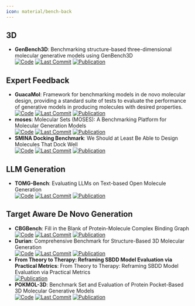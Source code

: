 ```yaml
---
icon: material/bench-back
---
```



## **3D**
- **GenBench3D**: Benchmarking structure-based three-dimensional molecular generative models using GenBench3D  
		[![Code](https://img.shields.io/github/stars/bbaillif/genbench3d?style=for-the-badge&logo=github)](https://github.com/bbaillif/genbench3d) [![Last Commit](https://img.shields.io/github/last-commit/bbaillif/genbench3d?style=for-the-badge&logo=github)](https://github.com/bbaillif/genbench3d) [![Publication](https://img.shields.io/badge/Publication-Citations:0-blue?style=for-the-badge&logo=bookstack)](https://doi.org/10.48550/arXiv.2407.04424) 

## **Expert Feedback**
- **GuacaMol**: Framework for benchmarking models in de novo molecular design, providing a standard suite of tests to evaluate the performance of generative models in producing molecules with desired properties.  
		[![Code](https://img.shields.io/github/stars/BenevolentAI/guacamol?style=for-the-badge&logo=github)](https://github.com/BenevolentAI/guacamol) [![Last Commit](https://img.shields.io/github/last-commit/BenevolentAI/guacamol?style=for-the-badge&logo=github)](https://github.com/BenevolentAI/guacamol) [![Publication](https://img.shields.io/badge/Publication-Citations:445-blue?style=for-the-badge&logo=bookstack)](https://doi.org/10.1021/acs.jcim.8b00839) 
- **moses**: Molecular Sets (MOSES): A Benchmarking Platform for Molecular Generation Models  
		[![Code](https://img.shields.io/github/stars/molecularsets/moses?style=for-the-badge&logo=github)](https://github.com/molecularsets/moses) [![Last Commit](https://img.shields.io/github/last-commit/molecularsets/moses?style=for-the-badge&logo=github)](https://github.com/molecularsets/moses) [![Publication](https://img.shields.io/badge/Publication-Citations:348-blue?style=for-the-badge&logo=bookstack)](https://doi.org/10.3389/fphar.2020.565644) 
- **SMINA Docking Benchmark**: We Should at Least Be Able to Design Molecules That Dock Well  
		[![Code](https://img.shields.io/github/stars/cieplinski-tobiasz/smina-docking-benchmark?style=for-the-badge&logo=github)](https://github.com/cieplinski-tobiasz/smina-docking-benchmark) [![Last Commit](https://img.shields.io/github/last-commit/cieplinski-tobiasz/smina-docking-benchmark?style=for-the-badge&logo=github)](https://github.com/cieplinski-tobiasz/smina-docking-benchmark) [![Publication](https://img.shields.io/badge/Publication-Citations:15-blue?style=for-the-badge&logo=bookstack)](https://doi.org/10.1021/acs.jcim.2c01355) 

## **LLM Generation**
- **TOMG-Bench**: Evaluating LLMs on Text-based Open Molecule Generation  
		[![Code](https://img.shields.io/github/stars/phenixace/TOMG-Bench?style=for-the-badge&logo=github)](https://github.com/phenixace/TOMG-Bench) [![Last Commit](https://img.shields.io/github/last-commit/phenixace/TOMG-Bench?style=for-the-badge&logo=github)](https://github.com/phenixace/TOMG-Bench) [![Publication](https://img.shields.io/badge/Publication-Citations:0-blue?style=for-the-badge&logo=bookstack)](https://doi.org/10.48550/arXiv.2412.14642) 

## **Target Aware De Novo Generation**
- **CBGBench**: Fill in the Blank of Protein-Molecule Complex Binding Graph  
		[![Code](https://img.shields.io/github/stars/Edapinenut/CBGBench?style=for-the-badge&logo=github)](https://github.com/Edapinenut/CBGBench) [![Last Commit](https://img.shields.io/github/last-commit/Edapinenut/CBGBench?style=for-the-badge&logo=github)](https://github.com/Edapinenut/CBGBench) [![Publication](https://img.shields.io/badge/Publication-Citations:0-blue?style=for-the-badge&logo=bookstack)](https://doi.org/10.48550/arXiv.2406.10840) 
- **Durian**: Comprehensive Benchmark for Structure-Based 3D Molecular Generation  
		[![Code](https://img.shields.io/github/stars/19990210nd/Durian?style=for-the-badge&logo=github)](https://github.com/19990210nd/Durian) [![Last Commit](https://img.shields.io/github/last-commit/19990210nd/Durian?style=for-the-badge&logo=github)](https://github.com/19990210nd/Durian) [![Publication](https://img.shields.io/badge/Publication-Citations:0-blue?style=for-the-badge&logo=bookstack)](https://doi.org/10.1021/acs.jcim.4c02232) 
- **From Theory to Therapy: Reframing SBDD Model Evaluation via Practical Metrics**: From Theory to Therapy: Reframing SBDD Model Evaluation via Practical Metrics  
	[![Publication](https://img.shields.io/badge/Publication-Citations:2-blue?style=for-the-badge&logo=bookstack)](https://doi.org/10.4135/9781071909850.n4) 
- **POKMOL-3D**: Benchmark Set and Evaluation of Protein Pocket-Based 3D Molecular Generative Models  
		[![Code](https://img.shields.io/github/stars/haoyang9688/POKMOL3D?style=for-the-badge&logo=github)](https://github.com/haoyang9688/POKMOL3D/tree/master) [![Last Commit](https://img.shields.io/github/last-commit/haoyang9688/POKMOL3D?style=for-the-badge&logo=github)](https://github.com/haoyang9688/POKMOL3D/tree/master) [![Publication](https://img.shields.io/badge/Publication-Citations:1-blue?style=for-the-badge&logo=bookstack)](https://doi.org/10.1021/acs.jcim.4c01598) 
